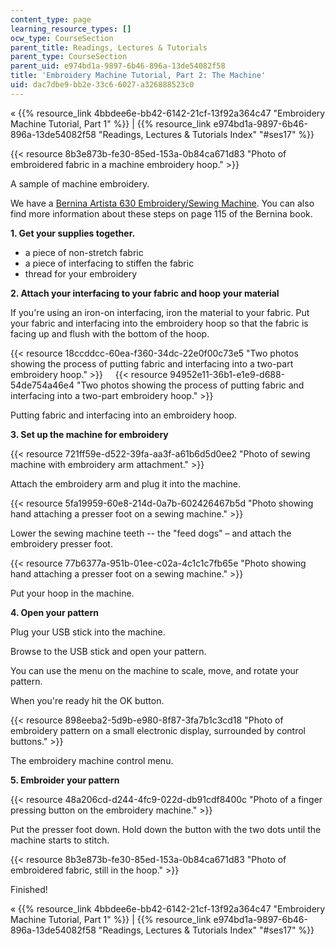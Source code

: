 ```yaml
---
content_type: page
learning_resource_types: []
ocw_type: CourseSection
parent_title: Readings, Lectures & Tutorials
parent_type: CourseSection
parent_uid: e974bd1a-9897-6b46-896a-13de54082f58
title: 'Embroidery Machine Tutorial, Part 2: The Machine'
uid: dac7dbe9-bb2e-33c6-6027-a326888523c0
---
```


« {{% resource_link 4bbdee6e-bb42-6142-21cf-13f92a364c47 "Embroidery Machine Tutorial, Part 1" %}} | {{% resource_link e974bd1a-9897-6b46-896a-13de54082f58 "Readings, Lectures & Tutorials Index" "#ses17" %}}

{{< resource 8b3e873b-fe30-85ed-153a-0b84ca671d83 "Photo of embroidered fabric in a machine embroidery hoop." >}}

A sample of machine embroidery.

We have a [Bernina Artista 630 Embroidery/Sewing Machine](http://www.berninausa.com/product_detail-n2-i13-sUS.html). You can also find more information about these steps on page 115 of the Bernina book.

**1\. Get your supplies together.**

*   a piece of non-stretch fabric
*   a piece of interfacing to stiffen the fabric
*   thread for your embroidery

**2\. Attach your interfacing to your fabric and hoop your material**

If you're using an iron-on interfacing, iron the material to your fabric. Put your fabric and interfacing into the embroidery hoop so that the fabric is facing up and flush with the bottom of the hoop.

{{< resource 18ccddcc-60ea-f360-34dc-22e0f00c73e5 "Two photos showing the process of putting fabric and interfacing into a two-part embroidery hoop." >}}     {{< resource 94952e11-36b1-e1e9-d688-54de754a46e4 "Two photos showing the process of putting fabric and interfacing into a two-part embroidery hoop." >}}

Putting fabric and interfacing into an embroidery hoop.

**3\. Set up the machine for embroidery**

{{< resource 721ff59e-d522-39fa-aa3f-a61b6d5d0ee2 "Photo of sewing machine with embroidery arm attachment." >}}

Attach the embroidery arm and plug it into the machine.

{{< resource 5fa19959-60e8-214d-0a7b-602426467b5d "Photo showing hand attaching a presser foot on a sewing machine." >}}

Lower the sewing machine teeth -- the "feed dogs" – and attach the embroidery presser foot.

{{< resource 77b6377a-951b-01ee-c02a-4c1c1c7fb65e "Photo showing hand attaching a presser foot on a sewing machine." >}}

Put your hoop in the machine.

**4\. Open your pattern**

Plug your USB stick into the machine.

Browse to the USB stick and open your pattern.

You can use the menu on the machine to scale, move, and rotate your pattern.

When you're ready hit the OK button.

{{< resource 898eeba2-5d9b-e980-8f87-3fa7b1c3cd18 "Photo of embroidery pattern on a small electronic display, surrounded by control buttons." >}}

The embroidery machine control menu.

**5\. Embroider your pattern**

{{< resource 48a206cd-d244-4fc9-022d-db91cdf8400c "Photo of a finger pressing button on the embroidery machine." >}}

Put the presser foot down. Hold down the button with the two dots until the machine starts to stitch.

{{< resource 8b3e873b-fe30-85ed-153a-0b84ca671d83 "Photo of embroidered fabric, still in the hoop." >}}

Finished!

« {{% resource_link 4bbdee6e-bb42-6142-21cf-13f92a364c47 "Embroidery Machine Tutorial, Part 1" %}} | {{% resource_link e974bd1a-9897-6b46-896a-13de54082f58 "Readings, Lectures & Tutorials Index" "#ses17" %}}